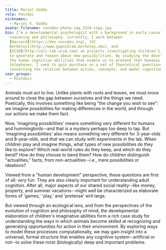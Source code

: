 ```yaml
---
title: Mariel Goddu
role: Postdoc
nicknames:
  - Mariel K. Goddu
avatar_filename: cocodev-photo-img_3324-copy.jpg
bio: I’m a developmental psychologist with a background in early causal
  reasoning and philosophy. Currently, I work between
  [Harvard](https://dev.cocodev.org), [UC
  Berkeley](http://www.gopniklab.berkeley.edu), and
  [UCSD](http://elc-lab-ucsd.com) on projects investigating children’s ability
  to generate and reason about new possibilities. By studying the development of
  the human cognitive abilities that enable us to pretend that bananas are
  telephones, I seek to gain purchase on a set of theoretical questions
  concerning the relation between action, concepts, and modal cognition.
user_groups:
  - Postdocs
---
```

Animals must act to live. Unlike plants with roots and leaves, we must move around to close the gap between ourselves and the things we need. Poetically, this involves something like being "the change you wish to see": we imagine possibilities for making differences in the world, and through our actions we make them fact. 

Now, 'imagining possibilities' means something very different for humans and hummingbirds--and that is a mystery perhaps too deep to tap. But 'imagining possibilities' also means something very different for 3-year-olds and 8-year-olds, and *that* we can study with experiments in the lab. When children play and imagine things, what types of new possibilities do they like to explore? Which real-world rules do they keep, and which do they bend? How do they choose to bend them? How do children distinguish "actualities," facts, from non-actualities--i.e., mere possibilities or ideations? 

Viewed from a "human development" perspective, these questions are first of all: *very* fun. They are also clearly important for understanding adult cognition. After all, major aspects of our shared social reality--like money, property, and summer vacations--might well be characterized as elaborate forms of 'games,' 'play,' and 'pretense' writ large.

But viewed through an ecological lens, and from the perspectives of the evolution of cognition and philosophy of mind, the developmental elaboration of children's imaginative abilities form a rich case study for understanding the ways in which animals become skilled at recognizing and generating opportunities for action in their environment. By exploring ways to model these processes computationally, we may gain insight into a universal, formal structure that enables any cognitive system--artificial or not--to solve these most (biologically) deep and important problems.